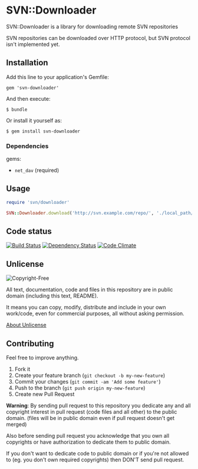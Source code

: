 # SVN::Downloader

SVN::Downloader is a library for downloading remote SVN repositories

SVN repositories can be downloaded over HTTP protocol, but SVN protocol isn't implemented yet.


## Installation

Add this line to your application's Gemfile:

    gem 'svn-downloader'

And then execute:

    $ bundle

Or install it yourself as:

    $ gem install svn-downloader

### Dependencies

gems:

* `net_dav` (required)


## Usage

```ruby
require 'svn/downloader'

SVN::Downloader.download('http://svn.example.com/repo/', './local_path/')
```


## Code status

[![Build Status](https://travis-ci.org/davispuh/svn-downloader.png?branch=master)](https://travis-ci.org/davispuh/svn-downloader)
[![Dependency Status](https://gemnasium.com/davispuh/svn-downloader.png)](https://gemnasium.com/davispuh/svn-downloader)
[![Code Climate](https://codeclimate.com/github/davispuh/svn-downloader.png)](https://codeclimate.com/github/davispuh/svn-downloader)

## Unlicense

![Copyright-Free](http://unlicense.org/pd-icon.png)

All text, documentation, code and files in this repository are in public domain (including this text, README).

It means you can copy, modify, distribute and include in your own work/code, even for commercial purposes, all without asking permission.

[About Unlicense](http://unlicense.org/)
 
## Contributing

Feel free to improve anything.

1. Fork it
2. Create your feature branch (`git checkout -b my-new-feature`)
3. Commit your changes (`git commit -am 'Add some feature'`)
4. Push to the branch (`git push origin my-new-feature`)
5. Create new Pull Request


**Warning**: By sending pull request to this repository you dedicate any and all copyright interest in pull request (code files and all other) to the public domain. (files will be in public domain even if pull request doesn't get merged)

Also before sending pull request you acknowledge that you own all copyrights or have authorization to dedicate them to public domain.

If you don't want to dedicate code to public domain or if you're not allowed to (eg. you don't own required copyrights) then DON'T send pull request.
